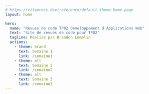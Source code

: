 ```yaml
---
# https://vitepress.dev/reference/default-theme-home-page
layout: home

hero:
  name: "Revues de code TP02 Développement d'Applications Web"
  text: "Site de revues de code pour TP02"
  tagline: Réalisé par Brandon Lemelin
  actions:
    - theme: brand
      text: Semaine 1
      link: /semaine1
    - theme: alt
      text: Semaine 2
      link: /semaine2
    - theme: alt
      text: Semaine 3
      link: /semaine3
---
```

